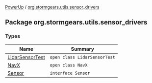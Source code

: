 [PowerUp](../index.md) / [org.stormgears.utils.sensor_drivers](./index.md)

## Package org.stormgears.utils.sensor_drivers

### Types

| Name | Summary |
|---|---|
| [LidarSensorTest](-lidar-sensor-test/index.md) | `open class LidarSensorTest` |
| [NavX](-nav-x/index.md) | `open class NavX` |
| [Sensor](-sensor/index.md) | `interface Sensor` |
